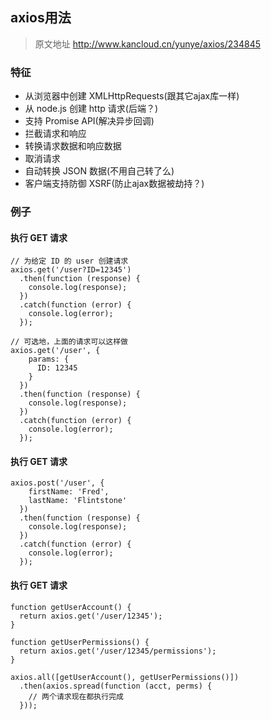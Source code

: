 ## axios用法
>  原文地址 http://www.kancloud.cn/yunye/axios/234845
### 特征
* 从浏览器中创建 XMLHttpRequests(跟其它ajax库一样)
* 从 node.js 创建 http 请求(后端？)
* 支持 Promise API(解决异步回调)
* 拦截请求和响应
* 转换请求数据和响应数据
* 取消请求
* 自动转换 JSON 数据(不用自己转了么)
* 客户端支持防御 XSRF(防止ajax数据被劫持？)
### 例子
#### 执行 GET 请求
```
// 为给定 ID 的 user 创建请求
axios.get('/user?ID=12345')
  .then(function (response) {
    console.log(response);
  })
  .catch(function (error) {
    console.log(error);
  });

// 可选地，上面的请求可以这样做
axios.get('/user', {
    params: {
      ID: 12345
    }
  })
  .then(function (response) {
    console.log(response);
  })
  .catch(function (error) {
    console.log(error);
  });
```
#### 执行 GET 请求
```
axios.post('/user', {
    firstName: 'Fred',
    lastName: 'Flintstone'
  })
  .then(function (response) {
    console.log(response);
  })
  .catch(function (error) {
    console.log(error);
  });
```
#### 执行 GET 请求
```
function getUserAccount() {
  return axios.get('/user/12345');
}

function getUserPermissions() {
  return axios.get('/user/12345/permissions');
}

axios.all([getUserAccount(), getUserPermissions()])
  .then(axios.spread(function (acct, perms) {
    // 两个请求现在都执行完成
  }));
  ```
  